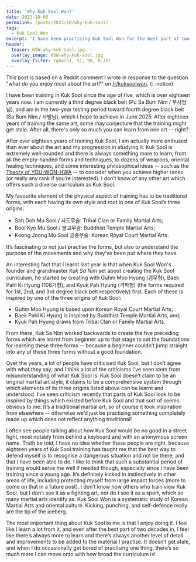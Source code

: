 ```yaml
---
title: 'Why Kuk Sool Won?'
date: 2023-10-08
permalink: /posts/2023/10/why-kuk-sool/
tags:
  - Kuk Sool Won
excerpt: 'I have been practising Kuk Sool Won for the best part of two decades. After such a substantial period of training the same art, some may conjecture that it might get stale -- because there’s only so much you can learn from one art, right?'
header:
  teaser: KSW-why-kuk-sool.jpg
  overlay_image: KSW-why-kuk-sool.jpg
  overlay_filter: rgba(51, 51, 90, 0.75)
---
```

This post is based on a Reddit comment I wrote in response to the question "what do you enjoy most about the art?" on [/r/kuksoolwon](https://www.reddit.com/r/kuksoolwon/).
{: .notice}

I have been training in Kuk Sool since the age of five, which is over eighteen years now. I am currently a third degree black belt (Pu Sa Bum Nim / 부사범님), and am in the two-year testing period toward fourth degree black belt (Sa Bum Nim / 사범님), which I hope to achieve in June 2025. After eighteen years of training the same art, some may conjecture that the training might get stale. After all, there's only so much you can learn from one art -- right?

After over eighteen years of training Kuk Sool, I am actually more enthused than ever about the art and my progression in studying it. Kuk Sool is extremely well-rounded and there is always something more to learn, from all the empty-handed forms and techniques, to dozens of weapons, oriental healing techniques, and some interesting philosophical ideas -- such as the [Theory of YOU-WON-HWA](/posts/2023/08/you-won-hwa/) -- to consider when you achieve higher ranks (or really any rank if you’re interested). I don’t know of any other art which offers such a diverse curriculum as Kuk Sool. 

My favourite element of the physical aspect of training has to be traditional forms, with each having its own style and root in one of Kuk Sool’s three origins:
- Sah Doh Mu Sool / 사도무술: Tribal Clan or Family Martial Arts; 
- Bool Kyo Mu Sool / 불교무술: Buddhist Temple Martial Arts;
- Koong Joong Mu Sool 궁중무술: Korean Royal Court Martial Arts. 

It’s fascinating to not just practise the forms, but also to understand the purpose of the movements and why they’ve been put where they have. 

An interesting fact that I learnt last year is that when Kuk Sool Won's founder and grandmaster *Kuk Sa Nim* set about creating the Kuk Sool curriculum, he started by creating with Guhm Moo Hyung (검무형), Baek Pahl Ki Hyung (108기형), and Kyuk Pah Hyung (격파형) (the forms required for 1st, 2nd, and 3rd degree black belt respectively) first. Each of these is inspired by one of the three origins of Kuk Sool: 
- Guhm Moo Hyung is based upon Korean Royal Court Martial Arts; 
- Baek Pahl Ki Hyung is inspired by Buddhist Temple Martial Arts, and; 
- Kyuk Pah Hyung draws from Tribal Clan or Family Martial Arts. 

From there, Kuk Sa Nim worked backwards to create the five preceding forms which are learnt from beginner up to that stage to set the foundations for learning these three forms -- because a beginner couldn’t jump straight into any of these three forms without a good foundation. 

Over the years, a lot of people have criticised Kuk Sool, but I don’t agree with what they say; and I think a lot of the criticisms I’ve seen stem from misunderstanding of what Kuk Sool is. Kuk Sool doesn’t claim to be an original martial art style, it claims to be a comprehensive system through which elements of its three origins listed above can be learnt and understood. I’ve seen criticism recently that parts of Kuk Sool look to be inspired by things which existed before Kuk Sool and that sort of seems obvious to me. It’s a traditional martial art, so of course it took inspiration from elsewhere -- otherwise we’d just be practising something completely made up which does not reflect anything traditional!

I often see people talking about how Kuk Sool would be no good in a street fight, most notably from behind a keyboard and with an anonymous screen name. Truth be told, I have no idea whether these people are right, because eighteen years of Kuk Sool training has taught me that the best way to defend myself is to recognise a dangerous situation and not be there, and that I have been able to do. I like to think that such a substantial period of training would serve me well if needed though, especially since I have been training since a young age. It’s definitely kicked in instinctively in other areas of life, including protecting myself from large impact forces (more to come on that in a future post). I don’t know how others who train view Kuk Sool, but I don’t see it as a fighting art, nor do I see it as a sport, which so many martial arts identify as. Kuk Sool Won is a systematic study of Korean Martial Arts and oriental culture. Kicking, punching, and self-defence really are the tip of the iceberg. 

The most important thing about Kuk Sool to me is that I enjoy doing it. I feel like I learn a lot from it, and even after the best part of two decades in, I feel like there’s always more to learn and there’s always another level of detail and improvements to be added to the material I practise. It doesn’t get stale, and when I do occasionally get bored of practising one thing, there’s so much more I can move onto with how broad the curriculum is!